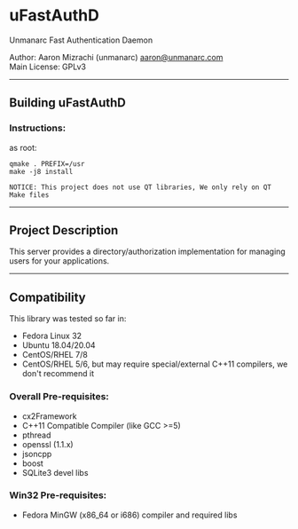 # uFastAuthD 

Unmanarc Fast Authentication Daemon  
  
Author: Aaron Mizrachi (unmanarc) <aaron@unmanarc.com>   
Main License: GPLv3   


***
## Building uFastAuthD

### Instructions:

as root:

```
qmake . PREFIX=/usr
make -j8 install
```

`NOTICE: This project does not use QT libraries, We only rely on QT Make files`

***
## Project Description

This server provides a directory/authorization implementation for managing users for your applications.


***
## Compatibility

This library was tested so far in:

* Fedora Linux 32
* Ubuntu 18.04/20.04
* CentOS/RHEL 7/8
* CentOS/RHEL 5/6, but may require special/external C++11 compilers, we don't recommend it

### Overall Pre-requisites:

* cx2Framework
* C++11 Compatible Compiler (like GCC >=5)
* pthread
* openssl (1.1.x)
* jsoncpp
* boost
* SQLite3 devel libs

### Win32 Pre-requisites:

* Fedora MinGW (x86_64 or i686) compiler and required libs
